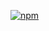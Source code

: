 [![npm](https://img.shields.io/npm/v/rax-card-2col.svg)](https://www.npmjs.com/package/rax-card-2col)